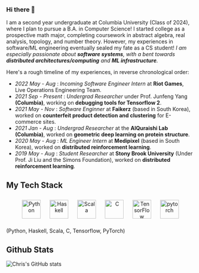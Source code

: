 ### Hi there 👋
I am a second year undergraduate at Columbia University (Class of 2024), where I plan to pursue a B.A. in Computer Science! I started college as a prospective math major, completing coursework in abstract algebra, real analysis, topology, and number theory. However, my experiences in software/ML engineering eventually sealed my fate as a CS student! *I am especially passionate about **software systems**, with a bent towards **distributed architectures/computing** and **ML infrastructure**.*

Here's a rough timeline of my experiences, in reverse chronological order:
- _2022 May - Aug_     : _Incoming Software Engineer Intern_ at **Riot Games**, Live Operations Engineering Team.
- _2021 Sep - Present_  : _Undergrad Researcher_ under Prof. Junfeng Yang **(Columbia)**, working on **debugging tools for Tensorflow 2**.
- _2021 May - Nov_      : _Software Enginner_ at **Faikerz** (based in South Korea), worked on **counterfeit product detection and clustering** for E-commerce sites.
- _2021 Jan - Aug_      : _Undergrad Researcher_ at the **AlQuraishi Lab (Columbia)**, worked on **geometric deep learning on protein structure**.
- _2020 May - Aug_     : _ML Engineer Intern_ at **Medipixel** (based in South Korea), worked on **distributed reinforcement learning**.
- _2019 May - Aug_     : _Student Researcher_ at **Stony Brook University** (Under Prof. Ji Liu and the Simons Foundation), worked on **distributed reinforcement learning**.

## My Tech Stack
<div align="center">  
<img style="margin: 10px" src="https://profilinator.rishav.dev/skills-assets/python-original.svg" alt="Python" height="50" />  
<img style="margin: 10px" src="https://profilinator.rishav.dev/skills-assets/haskell.png" alt="Haskell" height="50" />  
<img style="margin: 10px" src="https://profilinator.rishav.dev/skills-assets/scala-original-wordmark.svg" alt="Scala" height="50" />  
<img style="margin: 10px" src="https://profilinator.rishav.dev/skills-assets/c-original.svg" alt="C" height="50" />  
<img style="margin: 10px" src="https://profilinator.rishav.dev/skills-assets/tensorflow-icon.svg" alt="TensorFlow" height="50" />  
<img style="margin: 10px" src="https://profilinator.rishav.dev/skills-assets/pytorch-icon.svg" alt="pytorch" height="50" />  
</div>

(Python, Haskell, Scala, C, Tensorflow, PyTorch)

## Github Stats
![Chris's GitHub stats](https://github-readme-stats.vercel.app/api?username=cyoon1729&show_icons=true&theme=radical)
